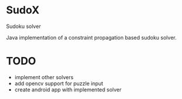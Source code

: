 # SudoX
Sudoku solver

Java implementation of a constraint propagation based sudoku solver.

# TODO
- implement other solvers
- add opencv support for puzzle input
- create android app with implemented solver
